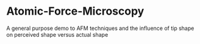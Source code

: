 # Atomic-Force-Microscopy
A general purpose demo to AFM techniques and the influence of tip shape on perceived shape versus actual shape
